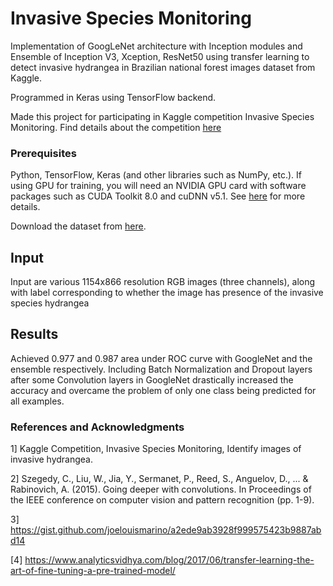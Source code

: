 # Invasive Species Monitoring

Implementation of GoogLeNet architecture with Inception modules and Ensemble of Inception V3, Xception, ResNet50 using transfer learning to detect invasive hydrangea in Brazilian national forest images dataset from Kaggle.

Programmed in Keras using TensorFlow backend.

Made this project for participating in Kaggle competition Invasive Species Monitoring. Find details about the competition [here](https://www.kaggle.com/c/invasive-species-monitoring)

### Prerequisites
Python, TensorFlow, Keras (and other libraries such as NumPy, etc.). If using GPU for training, you will need an NVIDIA GPU card with software packages such as CUDA Toolkit 8.0 and cuDNN v5.1. See [here](https://www.tensorflow.org/install/install_linux) for more details.

Download the dataset from [here](https://www.kaggle.com/c/invasive-species-monitoring/data).

## Input
Input are various 1154x866 resolution RGB images (three channels), along with label corresponding to whether the image has presence of the invasive species hydrangea

## Results
Achieved 0.977 and 0.987 area under ROC curve with GoogleNet and the ensemble respectively. Including Batch Normalization and Dropout layers after some Convolution layers in GoogleNet drastically increased the accuracy and overcame the problem of only one class being predicted for all examples.

### References and Acknowledgments
1] Kaggle Competition, Invasive Species Monitoring, Identify images of invasive hydrangea.

2] Szegedy, C., Liu, W., Jia, Y., Sermanet, P., Reed, S., Anguelov, D., ... & Rabinovich, A. (2015). Going deeper with convolutions. In Proceedings of the IEEE conference on computer vision and pattern recognition (pp. 1-9).

3] https://gist.github.com/joelouismarino/a2ede9ab3928f999575423b9887abd14

[4] https://www.analyticsvidhya.com/blog/2017/06/transfer-learning-the-art-of-fine-tuning-a-pre-trained-model/
